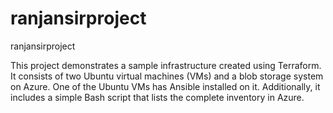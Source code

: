 # ranjansirproject
ranjansirproject

This project demonstrates a sample infrastructure created using Terraform. It consists of two Ubuntu virtual machines (VMs) and a blob storage system on Azure. One of the Ubuntu VMs has Ansible installed on it. Additionally, it includes a simple Bash script that lists the complete inventory in Azure. 
